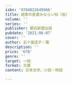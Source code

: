 ```yaml
---
isbn: '9784022649966'
title: 結実の産婆みならい帖（仮）
volume: ''
series: ''
publisher: 朝日新聞出版
pubdate: '2021-06-07'
cover: ''
author: 五十嵐佳子／著
description: ''
price: '670'
genre: ''
target: 一般
format: 文庫
content: 日本文学、小説・物語

---
```

